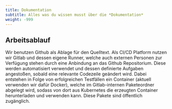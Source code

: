 ```yaml
---
title: Dokumentation
subtitle: Alles was du wissen musst über die *Dokumentation*
weight: -999
---
```


## Arbeitsablauf

Wir benutzen Github als Ablage für den Quelltext. Als CI/CD Platform nutzen wir Gitlab und dessen eigene Runner, welche auch externen Personen zur Verfügung stehen durch eine Anbindung an das Github Repositorium. Diese werden automatisiert verwendet und dessen definierte Aufgaben angestoßen, sobald eine relevante Codezeile geändert wird. Dabei entstehen in Folge von erfolgreichen Testfällen ein Container (aktuell verwenden wir dafür Docker), welche im Gitlab-internen Paketeordner abgelegt wird, sodass von dort aus Kubernetes die erzeugten Container herunterladen und verwenden kann. Diese Pakete sind öffentlich zugänglich.
